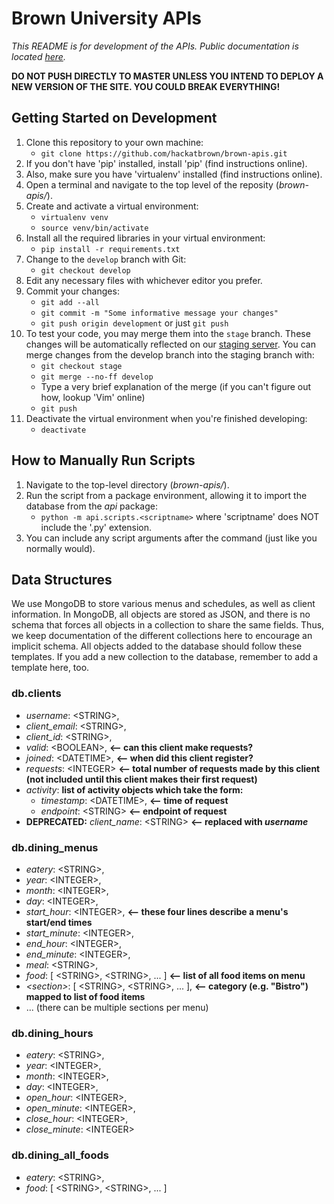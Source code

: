 Brown University APIs
=====================

_This README is for development of the APIs. Public documentation is located [here](http://api.students.brown.edu)._

**DO NOT PUSH DIRECTLY TO MASTER UNLESS YOU INTEND TO DEPLOY A NEW VERSION OF THE SITE. YOU COULD BREAK EVERYTHING!**


Getting Started on Development
------------------------------

1. Clone this repository to your own machine:
	- `git clone https://github.com/hackatbrown/brown-apis.git`
2. If you don't have 'pip' installed, install 'pip' (find instructions online).
3. Also, make sure you have 'virtualenv' installed (find instructions online).
4. Open a terminal and navigate to the top level of the reposity (_brown-apis/_).
5. Create and activate a virtual environment:
	- `virtualenv venv`
	- `source venv/bin/activate`
6. Install all the required libraries in your virtual environment:
	- `pip install -r requirements.txt`
7. Change to the `develop` branch with Git:
	- `git checkout develop`
8. Edit any necessary files with whichever editor you prefer.
9. Commit your changes:
	- `git add --all`
	- `git commit -m "Some informative message your changes"`
	- `git push origin development` or just `git push`
10. To test your code, you may merge them into the `stage` branch. These changes will be automatically reflected on our [staging server](http://brown-apis-staging.herokuapp.com/). You can merge changes from the develop branch into the staging branch with:
	- `git checkout stage`
	- `git merge --no-ff develop`
	- Type a very brief explanation of the merge (if you can't figure out how, lookup 'Vim' online)
	- `git push`
11. Deactivate the virtual environment when you're finished developing:
	- `deactivate`

How to Manually Run Scripts
---------------------------

1. Navigate to the top-level directory (_brown-apis/_).
2. Run the script from a package environment, allowing it to import the database from the _api_ package:
	- `python -m api.scripts.<scriptname>` where 'scriptname' does NOT include the '.py' extension.
3. You can include any script arguments after the command (just like you normally would).

Data Structures
---------------

We use MongoDB to store various menus and schedules, as well as client information. In MongoDB, all objects are stored as JSON, and there is no schema that forces all objects in a collection to share the same fields. Thus, we keep documentation of the different collections here to encourage an implicit schema. All objects added to the database should follow these templates. If you add a new collection to the database, remember to add a template here, too.

### db.clients ###

- *username*: &lt;STRING&gt;,
- *client_email*: &lt;STRING&gt;,
- *client_id*: &lt;STRING&gt;,
- *valid*: &lt;BOOLEAN&gt;, **<-- can this client make requests?**
- *joined*: &lt;DATETIME&gt;, **<-- when did this client register?**
- *requests*: &lt;INTEGER&gt; **<-- total number of requests made by this client (not included until this client makes their first request)**
- *activity*: **list of activity objects which take the form:**
	* _timestamp_: &lt;DATETIME&gt;, **<-- time of request**
	* _endpoint_: &lt;STRING&gt; **<-- endpoint of request**
- **DEPRECATED:** *client_name*: &lt;STRING&gt; **<-- replaced with _username_**

### db.dining\_menus ###

- *eatery*: &lt;STRING&gt;,
- *year*: &lt;INTEGER&gt;,
- *month*: &lt;INTEGER&gt;,
- *day*: &lt;INTEGER&gt;,
- *start_hour*: &lt;INTEGER&gt;, 	**<-- these four lines describe a menu's start/end times**
- *start_minute*: &lt;INTEGER&gt;, 
- *end_hour*: &lt;INTEGER&gt;, 
- *end_minute*: &lt;INTEGER&gt;,
- *meal*: &lt;STRING&gt;,
- *food*: [ &lt;STRING&gt;, &lt;STRING&gt;, ... ]  **<-- list of all food items on menu**
- *&lt;section&gt;*: [ &lt;STRING&gt;, &lt;STRING&gt;, ... ],  **<-- category (e.g. "Bistro") mapped to list of food items**
- ... (there can be multiple sections per menu)

### db.dining\_hours ###

- *eatery*: &lt;STRING&gt;,
- *year*: &lt;INTEGER&gt;,
- *month*: &lt;INTEGER&gt;,
- *day*: &lt;INTEGER&gt;,
- *open_hour*: &lt;INTEGER&gt;,
- *open_minute*: &lt;INTEGER&gt;, 
- *close_hour*: &lt;INTEGER&gt;, 
- *close_minute*: &lt;INTEGER&gt;

### db.dining\_all\_foods ###

- *eatery*: &lt;STRING&gt;,
- *food*: [ &lt;STRING&gt;, &lt;STRING&gt;, ... ]